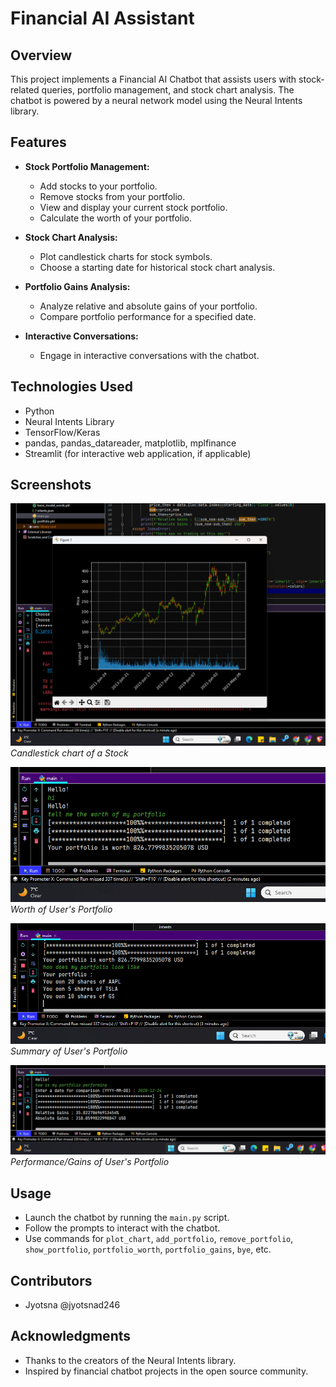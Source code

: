 # Financial AI Assistant

## Overview
This project implements a Financial AI Chatbot that assists users with stock-related queries, portfolio management, and stock chart analysis. The chatbot is powered by a neural network model using the Neural Intents library.

## Features
- **Stock Portfolio Management:**
  - Add stocks to your portfolio.
  - Remove stocks from your portfolio.
  - View and display your current stock portfolio.
  - Calculate the worth of your portfolio.

- **Stock Chart Analysis:**
  - Plot candlestick charts for stock symbols.
  - Choose a starting date for historical stock chart analysis.

- **Portfolio Gains Analysis:**
  - Analyze relative and absolute gains of your portfolio.
  - Compare portfolio performance for a specified date.

- **Interactive Conversations:**
  - Engage in interactive conversations with the chatbot.

## Technologies Used
- Python
- Neural Intents Library
- TensorFlow/Keras
- pandas, pandas_datareader, matplotlib, mplfinance
- Streamlit (for interactive web application, if applicable)

## Screenshots

![Screenshot](./images/img1.png)
*Candlestick chart of a Stock*

![Screenshot](./images/img2.png)
*Worth of User's Portfolio*

![Screenshot](./images/img3.png)
*Summary of User's Portfolio*

![Screenshot](./images/img4.png)
*Performance/Gains of User's Portfolio*

## Usage

- Launch the chatbot by running the `main.py` script.
- Follow the prompts to interact with the chatbot.
- Use commands for `plot_chart`, `add_portfolio`, `remove_portfolio`, `show_portfolio`, `portfolio_worth`, `portfolio_gains`, `bye`, etc.

## Contributors
- Jyotsna @jyotsnad246

## Acknowledgments
- Thanks to the creators of the Neural Intents library.
- Inspired by financial chatbot projects in the open source community.
  
